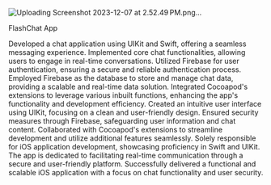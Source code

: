 ![Uploading Screenshot 2023-12-07 at 2.52.49 PM.png…]()

FlashChat App 

Developed a chat application using UIKit and Swift, offering a seamless messaging experience.
Implemented core chat functionalities, allowing users to engage in real-time conversations.
Utilized Firebase for user authentication, ensuring a secure and reliable authentication process.
Employed Firebase as the database to store and manage chat data, providing a scalable and real-time data solution.
Integrated Cocoapod's extensions to leverage various inbuilt functions, enhancing the app's functionality and development efficiency.
Created an intuitive user interface using UIKit, focusing on a clean and user-friendly design.
Ensured security measures through Firebase, safeguarding user information and chat content.
Collaborated with Cocoapod's extensions to streamline development and utilize additional features seamlessly.
Solely responsible for iOS application development, showcasing proficiency in Swift and UIKit.
The app is dedicated to facilitating real-time communication through a secure and user-friendly platform.
Successfully delivered a functional and scalable iOS application with a focus on chat functionality and user security.


